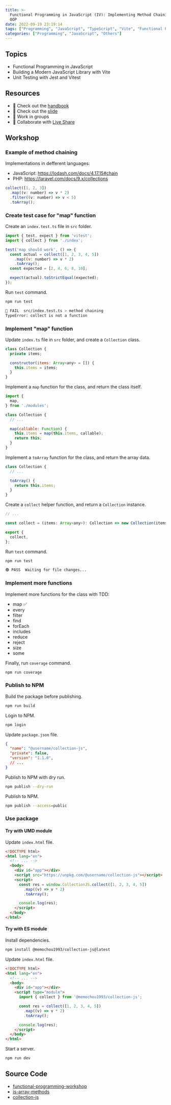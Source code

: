 ```yaml
---
title: >-
  Functional Programming in JavaScript (IV): Implementing Method Chaining with
  OOP
date: 2022-09-19 23:19:14
tags: ["Programming", "JavaScript", "TypeScript", "Vite", "Functional Programming", "TDD", "Testing", "Workshop"]
categories: ["Programming", "JavaScript", "Others"]
---
```


## Topics

- Functional Programming in JavaScript
- Building a Modern JavaScript Library with Vite
- Unit Testing with Jest and Vitest

## Resources

- 📖 Check out the [handbook](https://memochou1993.github.io/functional-programming-workshop/)
- 📜 Check out the [slide](https://docs.google.com/presentation/d/14Navycm3I2oFvE0DdUNzVtvLhRRs1BM_V2xTy_azRt0/edit?usp=sharing)
- 💪 Work in groups
- 🔨 Collaborate with [Live Share](https://code.visualstudio.com/learn/collaboration/live-share)

## Workshop

### Example of method chaining

Implementations in defferent languages:

- JavaScript: <https://lodash.com/docs/4.17.15#chain>
- PHP: <https://laravel.com/docs/9.x/collections>

```js
collect([1, 2, 3])
  .map((v: number) => v * 2)
  .filter((v: number) => v < 5)
  .toArray();
```

### Create test case for "map" function

Create an `index.test.ts` file in `src` folder.

```js
import { test, expect } from 'vitest';
import { collect } from './index';

test('map should work', () => {
  const actual = collect([1, 2, 3, 4, 5])
    .map((v: number) => v * 2)
    .toArray();
  const expected = [2, 4, 6, 8, 10];

  expect(actual).toStrictEqual(expected);
});
```

Run `test` command.

```bash
npm run test

🔴 FAIL  src/index.test.ts > method chaining
TypeError: collect is not a function
```

### Implement "map" function

Update `index.ts` file in `src` folder, and create a `Collection` class.

```js
class Collection {
  private items;

  constructor(items: Array<any> = []) {
    this.items = items;
  }
}
```

Implement a `map` function for the class, and return the class itself.

```js
import {
  map,
} from './modules';

class Collection {
  // ...

  map(callable: Function) {
    this.items = map(this.items, callable);
    return this;
  }
}
```

Implement a `toArray` function for the class, and return the array data.

```js
class Collection {
  // ...

  toArray() {
    return this.items;
  }
}
```

Create a `collect` helper function, and return a `Collection` instance.

```js
// ...

const collect = (items: Array<any>): Collection => new Collection(items);

export {
  collect,
};
```

Run `test` command.

```bash
npm run test

🟢 PASS  Waiting for file changes...
```

### Implement more functions

Implement more functions for the class with TDD:

- map ✅
- every
- filter
- find
- forEach
- includes
- reduce
- reject
- size
- some

Finally, run `coverage` command.

```bash
npm run coverage
```

### Publish to NPM

Build the package before publishing.

```bash
npm run build
```

Login to NPM.

```bash
npm login
```

Update `package.json` file.

```json
{
  "name": "@username/collection-js",
  "private": false,
  "version": "1.1.0",
  // ...
}
```

Publish to NPM with dry run.

```bash
npm publish --dry-run
```

Publish to NPM.

```bash
npm publish --access=public
```

### Use package

#### Try with UMD module

Update `index.html` file.

```html
<!DOCTYPE html>
<html lang="en">
  <!-- ... -->
  <body>
    <div id="app"></div>
    <script src="https://unpkg.com/@username/collection-js"></script>
    <script>
      const res = window.CollectionJS.collect([1, 2, 3, 4, 5])
        .map((v) => v * 2)
        .toArray();

      console.log(res);
    </script>
  </body>
</html>
```

#### Try with ES module

Install dependencies.

```bash
npm install @memochou1993/collection-js@latest
```

Update `index.html` file.

```html
<!DOCTYPE html>
<html lang="en">
  <!-- ... -->
  <body>
    <div id="app"></div>
    <script type="module">
      import { collect } from '@memochou1993/collection-js';

      const res = collect([1, 2, 3, 4, 5])
        .map((v) => v * 2)
        .toArray();

      console.log(res);
    </script>
  </body>
</html>
```

Start a server.

```bash
npm run dev
```

## Source Code

- [functional-programming-workshop](https://github.com/memochou1993/functional-programming-workshop)
- [js-array-methods](https://github.com/memochou1993/js-array-methods)
- [collection-js](https://github.com/memochou1993/collection-js)
